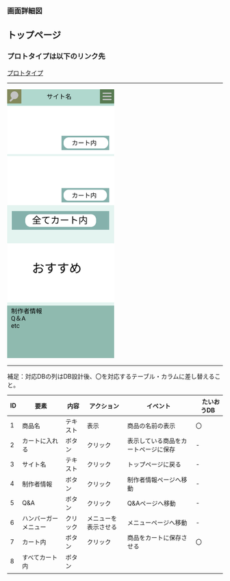 ### 画面詳細図
## トップページ
### プロトタイプは以下のリンク先
[プロトタイプ](https://www.figma.com/file/5bAHMcKrDB8THLNT72si3d/%E7%94%BB%E9%9D%A2?node-id=0%3A1)
******
<img src="./image/お気に入り.png" width="250">

******
補足：対応DBの列はDB設計後、〇を対応するテーブル・カラムに差し替えること。

| ID | 要素 | 内容 | アクション | イベント |　たいおうDB |
|----|------|------|------------|---------|--------------|
|1|商品名|テキスト|表示|商品の名前の表示|〇|
|2|カートに入れる|ボタン|クリック|表示している商品をカートページに保存|-|
|3|サイト名|テキスト|クリック|トップページに戻る|-|
|4|制作者情報|ボタン|クリック|制作者情報ページへ移動|-       |
|5|Q&A|ボタン|クリック|Q&Aページへ移動|-       |
|6|ハンバーガーメニュー|クリック|メニューを表示させる|メニューページへ移動|-|
|7|カート内|ボタン|クリック|商品をカートに保存させる|〇|
|8|すべてカート内|ボタン||||
|||||||
